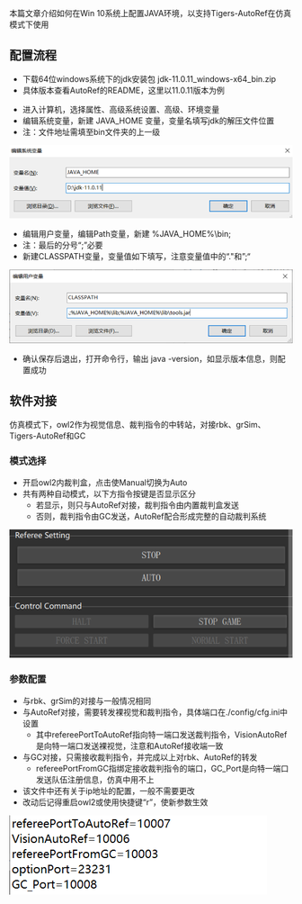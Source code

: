 
本篇文章介绍如何在Win 10系统上配置JAVA环境，以支持Tigers-AutoRef在仿真模式下使用

## 配置流程

+ 下载64位windows系统下的jdk安装包 jdk-11.0.11_windows-x64_bin.zip
+ 具体版本查看AutoRef的README，这里以11.0.11版本为例

- 进入计算机，选择属性、高级系统设置、高级、环境变量
- 编辑系统变量，新建 JAVA_HOME 变量，变量名填写jdk的解压文件位置
- 注：文件地址需填至bin文件夹的上一级     
    
![system](../uploads/yujiazousjtu@sjtu.edu.cn/AutoRef/system.png)

- 编辑用户变量，编辑Path变量，新建 %JAVA_HOME%\bin;
- 注：最后的分号“;”必要
- 新建CLASSPATH变量，变量值如下填写，注意变量值中的“."和”;“

![user](../uploads/yujiazousjtu@sjtu.edu.cn/AutoRef/user.png)

- 确认保存后退出，打开命令行，输出 java -version，如显示版本信息，则配置成功

## 软件对接

仿真模式下，owl2作为视觉信息、裁判指令的中转站，对接rbk、grSim、Tigers-AutoRef和GC

### 模式选择

- 开启owl2内裁判盒，点击使Manual切换为Auto
- 共有两种自动模式，以下方指令按键是否显示区分
    - 若显示，则只与AutoRef对接，裁判指令由内置裁判盒发送
    - 否则，裁判指令由GC发送，AutoRef配合形成完整的自动裁判系统

![refbox](../uploads/yujiazousjtu@sjtu.edu.cn/AutoRef/refbox.png)

### 参数配置

- 与rbk、grSim的对接与一般情况相同
- 与AutoRef对接，需要转发裸视觉和裁判指令，具体端口在./config/cfg.ini中设置
    - 其中refereePortToAutoRef指向特一端口发送裁判指令，VisionAutoRef是向特一端口发送裸视觉，注意和AutoRef接收端一致
- 与GC对接，只需接收裁判指令，并完成以上对rbk、AutoRef的转发
    - refereePortFromGC指绑定接收裁判指令的端口，GC_Port是向特一端口发送队伍注册信息，仿真中用不上
- 该文件中还有关于ip地址的配置，一般不需要更改
- 改动后记得重启owl2或使用快捷键“r”，使新参数生效

![cfg.ini](../uploads/yujiazousjtu@sjtu.edu.cn/AutoRef/cfg.ini.png)

